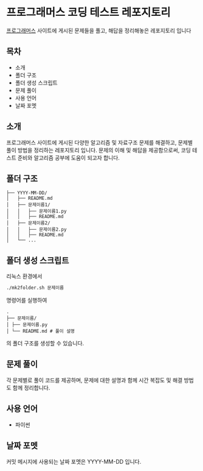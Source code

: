 # 프로그래머스 코딩 테스트 레포지토리

[프로그래머스][1] 사이트에 게시된 문제들을 풀고, 해답을 정리해놓은 레포지토리 입니다

## 목차

- 소개
- 폴더 구조
- 폴더 생성 스크립트
- 문제 풀이
- 사용 언어
- 날짜 포멧

## 소개

프로그래머스 사이트에 게시된 다양한 알고리즘 및 자료구조 문제를 해결하고, 문제별 풀이 방법을 정리하는 레포지토리 입니다. 문제의 이해 및 해답을 제공함으로써, 코딩 테스트 준비와 알고리즘 공부에 도움이 되고자 합니다.

## 폴더 구조

```
├── YYYY-MM-DD/
│   ├── README.md
│   ├── 문제이름1/
│   │   ├── 문제이름1.py
│   │   ├── README.md
│   ├── 문제이름2/
│   │   ├── 문제이름2.py
│   │   ├── README.md
│   └── ...
```

## 폴더 생성 스크립트

리눅스 환경에서

```zsh
./mk2folder.sh 문제이름
```

명령어를 실행하여

```
.
├── 문제이름/
│ ├── 문제이름.py
│ └── README.md # 풀이 설명
```

의 폴더 구조를 생성할 수 있습니다.

## 문제 풀이

각 문제별로 풀이 코드를 제공하며, 문제에 대한 설명과 함께 시간 복잡도 및 해결 방법도 함께 정리합니다.

## 사용 언어

- 파이썬

## 날짜 포멧

커밋 메시지에 사용되는 날짜 포멧은 YYYY-MM-DD 입니다.

[1]: https://school.programmers.co.kr/learn/challenges?order=recent
